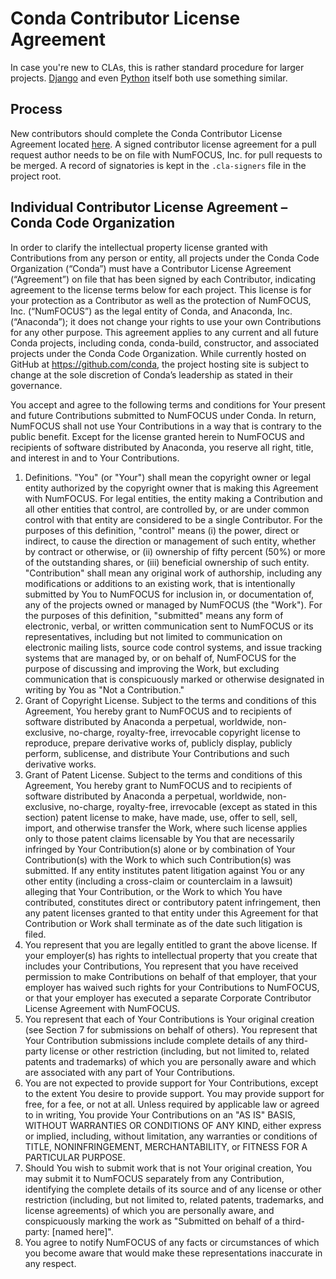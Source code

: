 # Conda Contributor License Agreement

In case you're new to CLAs, this is rather standard procedure for larger projects. [Django](https://www.djangoproject.com/foundation/cla/) and even [Python](https://www.python.org/psf/contrib/contrib-form/) itself both use something similar.

## Process

New contributors should complete the Conda Contributor License Agreement located [here](https://conda.io/en/latest/contributing.html#conda-contributor-license-agreement). A signed contributor license agreement for a pull request author needs to be on file with NumFOCUS, Inc. for pull requests to be merged. A record of signatories is kept in the `.cla-signers` file in the project root.

## Individual Contributor License Agreement – Conda Code Organization

In order to clarify the intellectual property license granted with Contributions from any person or entity, all projects under the Conda Code Organization (“Conda”) must have a Contributor License Agreement (“Agreement”) on file that has been signed by each Contributor, indicating agreement to the license terms below for each project. This license is for your protection as a Contributor as well as the protection of NumFOCUS, Inc. (“NumFOCUS”) as the legal entity of Conda, and Anaconda, Inc. (“Anaconda”); it does not change your rights to use your own Contributions for any other purpose. This agreement applies to any current and all future Conda projects, including conda, conda-build, constructor, and associated projects under the Conda Code Organization. While currently hosted on GitHub at https://github.com/conda, the project hosting site is subject to change at the sole discretion of Conda’s leadership as stated in their governance.

You accept and agree to the following terms and conditions for Your present and future Contributions submitted to NumFOCUS under Conda. In return, NumFOCUS shall not use Your Contributions in a way that is contrary to the public benefit. Except for the license granted herein to NumFOCUS and recipients of software distributed by Anaconda, you reserve all right, title, and interest in and to Your Contributions.

1. Definitions. "You" (or "Your") shall mean the copyright owner or legal entity authorized by the copyright owner that is making this Agreement with NumFOCUS. For legal entities, the entity making a Contribution and all other entities that control, are controlled by, or are under common control with that entity are considered to be a single Contributor. For the purposes of this definition, "control" means (i) the power, direct or indirect, to cause the direction
or management of such entity, whether by contract or otherwise, or (ii) ownership of fifty percent (50%) or more of the outstanding shares, or (iii) beneficial ownership of such entity. "Contribution" shall mean any original work of authorship, including any modifications or additions to an existing work, that is intentionally submitted by You to NumFOCUS for inclusion in, or documentation of, any of the projects owned or managed by NumFOCUS (the "Work"). For the purposes of this definition, "submitted" means any form of electronic, verbal, or written communication sent to NumFOCUS or its representatives, including but not limited to communication on electronic mailing lists, source code control systems, and issue tracking systems that are managed by, or on behalf of, NumFOCUS for the purpose of discussing and improving the Work, but excluding communication that is conspicuously marked or otherwise designated in writing by You as "Not a Contribution."
2. Grant of Copyright License. Subject to the terms and conditions of this Agreement, You hereby grant to NumFOCUS and to recipients of software distributed by Anaconda a perpetual, worldwide, non-exclusive, no-charge, royalty-free, irrevocable copyright license to reproduce, prepare derivative works of, publicly display, publicly perform, sublicense, and distribute Your Contributions and such derivative works.
3. Grant of Patent License. Subject to the terms and conditions of this Agreement, You hereby grant to NumFOCUS and to recipients of software distributed by Anaconda a perpetual, worldwide, non-exclusive, no-charge, royalty-free, irrevocable (except as stated in this section) patent license to make, have made, use, offer to sell, sell, import, and otherwise transfer the Work, where such license applies only to those patent claims licensable by You that are necessarily infringed by Your Contribution(s) alone or by combination of Your Contribution(s) with the Work to which such Contribution(s) was submitted. If any entity institutes patent litigation against You or any other entity (including a cross-claim or counterclaim in a lawsuit) alleging that Your Contribution, or the Work to which You have contributed, constitutes direct or contributory patent infringement, then any patent licenses granted to that entity under this Agreement for that Contribution or Work shall terminate as of the date such litigation is filed.
4. You represent that you are legally entitled to grant the above license. If your employer(s) has rights to intellectual property that you create that includes your Contributions, You represent that you have received permission to make Contributions on behalf of that employer, that your employer has waived such rights for your Contributions to NumFOCUS, or that your employer has executed a separate Corporate Contributor License Agreement with NumFOCUS.
5. You represent that each of Your Contributions is Your original creation (see Section 7 for submissions on behalf of others). You represent that Your
Contribution submissions include complete details of any third-party license or other restriction (including, but not limited to, related patents and trademarks) of which you are personally aware and which are associated with any part of Your Contributions.
6. You are not expected to provide support for Your Contributions, except to the extent You desire to provide support. You may provide support for free, for a fee, or not at all. Unless required by applicable law or agreed to in writing, You provide Your Contributions on an "AS IS" BASIS, WITHOUT WARRANTIES OR CONDITIONS OF ANY KIND, either express or implied, including, without limitation, any warranties or conditions of TITLE, NONINFRINGEMENT, MERCHANTABILITY, or FITNESS FOR A PARTICULAR PURPOSE.
7. Should You wish to submit work that is not Your original creation, You may submit it to NumFOCUS separately from any Contribution, identifying the complete details of its source and of any license or other restriction (including, but not limited to, related patents, trademarks, and license agreements) of which you are personally aware, and conspicuously marking the work as "Submitted on behalf of a third-party: [named here]".
8. You agree to notify NumFOCUS of any facts or circumstances of which you become aware that would make these representations inaccurate in any respect.
